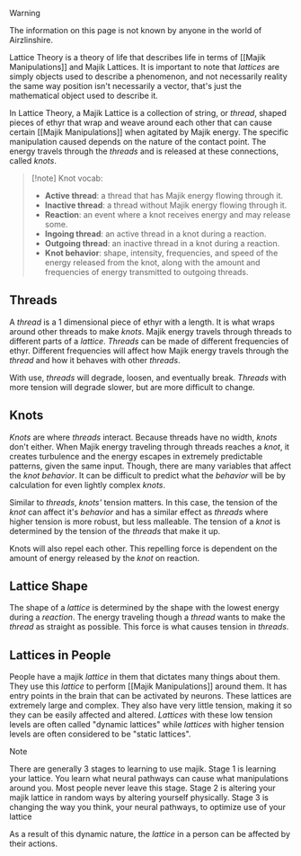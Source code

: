 > [!warning] 
> The information on this page is not known by anyone in the world of Airzlinshire.

Lattice Theory is a theory of life that describes life in terms of [[Majik Manipulations]] and Majik Lattices. It is important to note that *lattices* are simply objects used to describe a phenomenon, and not necessarily reality the same way position isn't necessarily a vector, that's just the mathematical object used to describe it.

In Lattice Theory, a Majik Lattice is a collection of string, or *thread*, shaped pieces of ethyr that wrap and weave around each other that can cause certain [[Majik Manipulations]] when agitated by Majik energy. The specific manipulation caused depends on the nature of the contact point. The energy travels through the *threads* and is released at these connections, called *knots*.

>[!note] Knot vocab:
> - **Active thread**: a thread that has Majik energy flowing through it.
> - **Inactive thread**: a thread without Majik energy flowing through it.
> - **Reaction**: an event where a knot receives energy and may release some.
> - **Ingoing thread**: an active thread in a knot during a reaction.
> - **Outgoing thread**: an inactive thread in a knot during a reaction.
> - **Knot behavior**: shape, intensity, frequencies, and speed of the energy released from the knot, along with the amount and frequencies of energy transmitted to outgoing threads.
## Threads
A *thread* is a 1 dimensional piece of ethyr with a length. It is what wraps around other threads to make *knots*. Majik energy travels through threads to different parts of a *lattice*. *Threads* can be made of different frequencies of ethyr. Different frequencies will affect how Majik energy travels through the *thread* and how it behaves with other *threads*.

With use, *threads* will degrade, loosen, and eventually break. *Threads* with more tension will degrade slower, but are more difficult to change.
## Knots
*Knots* are where *threads* interact. Because threads have no width, *knots* don't either. When Majik energy traveling through threads reaches a *knot*, it creates turbulence and the energy escapes in extremely predictable patterns, given the same input. Though, there are many variables that affect the *knot behavior*. It can be difficult to predict what the *behavior* will be by calculation for even lightly complex *knots*.

Similar to *threads*, *knots'* tension matters. In this case, the tension of the *knot* can affect it's *behavior* and has a similar effect as *threads* where higher tension is more robust, but less malleable. The tension of a *knot* is determined by the tension of the *threads* that make it up.

Knots will also repel each other. This repelling force is dependent on the amount of energy released by the *knot* on reaction.
## Lattice Shape
The shape of a *lattice* is determined by the shape with the lowest energy during a *reaction*. The energy traveling though a *thread* wants to make the *thread* as straight as possible. This force is what causes tension in *threads*.
## Lattices in People
People have a majik *lattice* in them that dictates many things about them. They use this *lattice* to perform [[Majik Manipulations]] around them. It has entry points in the brain that can be activated by neurons. These lattices are extremely large and complex. They also have very little tension, making it so they can be easily affected and altered. *Lattices* with these low tension levels are often called "dynamic lattices" while *lattices* with higher tension levels are often considered to be "static lattices".

> [!note]
>There are generally 3 stages to learning to use majik. Stage 1 is learning your lattice. You learn what neural pathways can cause what manipulations around you. Most people never leave this stage. Stage 2 is altering your majik lattice in random ways by altering yourself physically. Stage 3 is changing the way you think, your neural pathways, to optimize use of your lattice

As a result of this dynamic nature, the *lattice* in a person can be affected by their actions.